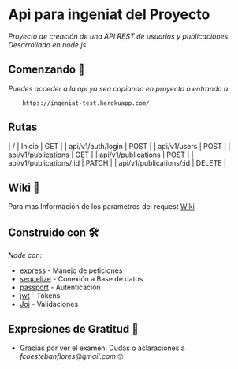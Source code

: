 # Api para ingeniat del Proyecto

_Proyecto de creación de una API REST de usuarios y publicaciones. Desarrollada en node.js_ 

## Comenzando 🚀

_Puedes acceder a la api ya sea copiando en proyecto o entrando a:_

```
    https://ingeniat-test.herokuapp.com/
```
## Rutas 

| /  | Inicio  | GET |
| api/v1/auth/login | POST |
| api/v1/users | POST |
| api/v1/publications  | GET  |
| api/v1/publications  | POST  |
| api/v1/publications/:id  | PATCH  |
| api/v1/publications/:id  | DELETE  |


## Wiki 📖

Para mas Información de los parametros del request [Wiki](https://github.com/pyrofefa/ingeniat/wiki)

## Construido con 🛠️

_Node con:_

* [express](https://expressjs.com/) - Manejo de peticiones
* [sequelize](https://sequelize.org/) - Conexión a Base de datos
* [passport](hhttps://www.passportjs.org/) - Autenticación
* [jwt](https://jwt.io/) - Tokens 
* [Joi](https://npmjs.com/package/joi) - Validaciones 


## Expresiones de Gratitud 🎁
* Gracias por ver el examen. Dudas o aclaraciones a _fcoestebanflores@gmail.com_ 🤓

